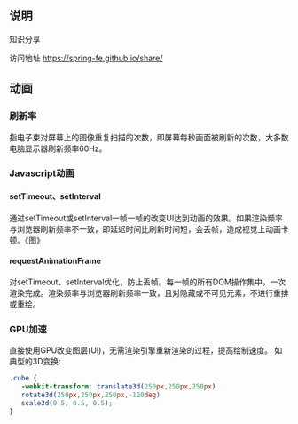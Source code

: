 ## 说明


知识分享

访问地址 https://spring-fe.github.io/share/

## 动画
### 刷新率
指电子束对屏幕上的图像重复扫描的次数，即屏幕每秒画面被刷新的次数，大多数电脑显示器刷新频率60Hz。
### Javascript动画
#### setTimeout、setInterval
通过setTimeout或setInterval一帧一帧的改变UI达到动画的效果。如果渲染频率与浏览器刷新频率不一致，即延迟时间比刷新时间短，会丢帧，造成视觉上动画卡顿。《图》
#### requestAnimationFrame
对setTimeout、setInterval优化，防止丢帧。每一帧的所有DOM操作集中，一次渲染完成。渲染频率与浏览器刷新频率一致，且对隐藏或不可见元素，不进行重排或重绘。
### GPU加速
直接使用GPU改变图层(UI)，无需渲染引擎重新渲染的过程，提高绘制速度。
如典型的3D变换:
```css
.cube {
   -webkit-transform: translate3d(250px,250px,250px)
   rotate3d(250px,250px,250px,-120deg)
   scale3d(0.5, 0.5, 0.5);
}
```
